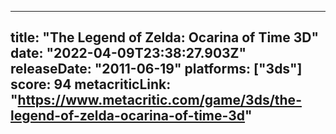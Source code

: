 
---
title: "The Legend of Zelda: Ocarina of Time 3D"
date: "2022-04-09T23:38:27.903Z"
releaseDate: "2011-06-19"
platforms: ["3ds"]
score: 94
metacriticLink: "https://www.metacritic.com/game/3ds/the-legend-of-zelda-ocarina-of-time-3d"
---
